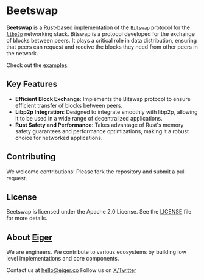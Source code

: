 # Beetswap

**Beetswap** is a Rust-based implementation of the [`Bitswap`] protocol for the [`libp2p`] networking stack.
Bitswap is a protocol developed for the exchange of blocks between peers. It plays a critical role in data distribution, ensuring that peers can request and receive the blocks they need from other peers in the network. 

Check out the [examples](examples).

## Key Features

- **Efficient Block Exchange**: Implements the Bitswap protocol to ensure efficient transfer of blocks between peers.
- **Libp2p Integration**: Designed to integrate smoothly with libp2p, allowing it to be used in a wide range of decentralized applications.
- **Rust Safety and Performance**: Takes advantage of Rust's memory safety guarantees and performance optimizations, making it a robust choice for networked applications.

## Contributing

We welcome contributions! Please fork the repository and submit a pull request.

## License

Beetswap is licensed under the Apache 2.0 License. See the [LICENSE](./LICENSE) file for more details.

## About [Eiger](https://www.eiger.co)

We are engineers. We contribute to various ecosystems by building low level implementations and core components.

Contact us at hello@eiger.co
Follow us on [X/Twitter](https://x.com/eiger_co)

[`Bitswap`]: https://specs.ipfs.tech/bitswap-protocol/
[`libp2p`]: https://docs.rs/libp2p
